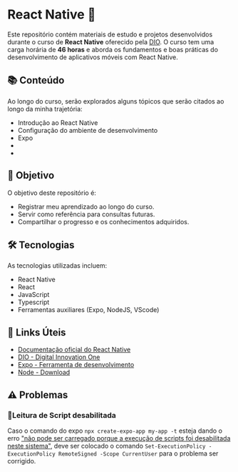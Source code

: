 # React Native 📱

Este repositório contém materiais de estudo e projetos desenvolvidos durante o curso de **React Native** oferecido pela [DIO](https://www.dio.me/). O curso tem uma carga horária de **46 horas** e aborda os fundamentos e boas práticas do desenvolvimento de aplicativos móveis com React Native.

## 📚 Conteúdo

Ao longo do curso, serão explorados alguns tópicos que serão citados ao longo da minha trajetória:

- Introdução ao React Native
- Configuração do ambiente de desenvolvimento
- Expo
-   
- 


## 🚀 Objetivo

O objetivo deste repositório é:

- Registrar meu aprendizado ao longo do curso.
- Servir como referência para consultas futuras.
- Compartilhar o progresso e os conhecimentos adquiridos.

## 🛠️ Tecnologias

As tecnologias utilizadas incluem:

- React Native
- React
- JavaScript
- Typescript
- Ferramentas auxiliares (Expo, NodeJS, VScode)

## 🔗 Links Úteis

- [Documentação oficial do React Native](https://reactnative.dev/)
- [DIO - Digital Innovation One](https://www.dio.me/)
- [Expo - Ferramenta de desenvolvimento](https://docs.expo.dev/)
- [Node - Download ](https://nodejs.org/pt) 

## ⚠ Problemas
### 📌Leitura de Script desabilitada
Caso o comando do expo `npx create-expo-app my-app -t` esteja dando o erro ["não pode ser carregado porque a execução de scripts foi desabilitada neste sistema"](https://pt.stackoverflow.com/questions/220078/o-que-significa-o-erro-execu%C3%A7%C3%A3o-de-scripts-foi-desabilitada-neste-sistema), deve ser colocado o comando  `Set-ExecutionPolicy -ExecutionPolicy RemoteSigned -Scope CurrentUser` para o problema ser corrigido.
